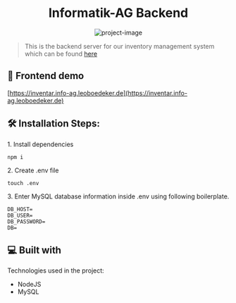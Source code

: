 <h1 align="center" id="title">Informatik-AG Backend</h1>

<p align="center"><img src="https://socialify.git.ci/Lemodo/info-ag.backend/image?description=1&amp;descriptionEditable=Backend%20express%20server%20for%20a%20inventory%20management%20system&amp;font=Raleway&amp;language=1&amp;name=1&amp;owner=1&amp;pattern=Circuit%20Board&amp;theme=Dark" alt="project-image"></p>

> This is the backend server for our inventory management system which can be found [here](https://github.com/Lemodo/info-ag.inventory-management)

<h2>🚀 Frontend demo</h2>

[https://inventar.info-ag.leoboedeker.de](https://inventar.info-ag.leoboedeker.de)

<h2>🛠️ Installation Steps:</h2>

<p>1. Install dependencies</p>

```console
npm i
```

<p>2. Create .env file</p>

```console
touch .env
```

<p>3. Enter MySQL database information inside .env using following boilerplate.</p>

```env
DB_HOST=
DB_USER=
DB_PASSWORD=
DB=
```

  
  
<h2>💻 Built with</h2>

Technologies used in the project:

*   NodeJS
*   MySQL
